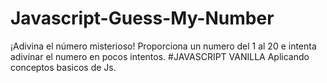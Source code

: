 # Javascript-Guess-My-Number
¡Adivina el número misterioso! Proporciona un numero del 1 al 20 e intenta adivinar el numero en pocos intentos.
#JAVASCRIPT VANILLA 
Aplicando conceptos basicos de Js.
